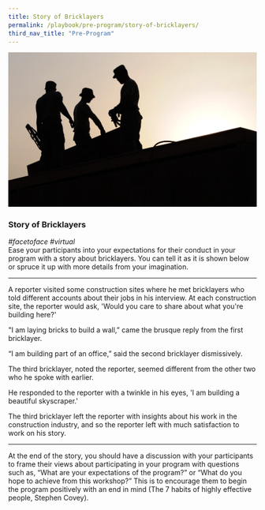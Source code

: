 ```yaml
---
title: Story of Bricklayers
permalink: /playbook/pre-program/story-of-bricklayers/
third_nav_title: "Pre-Program"
---
```


![Construction](/images/Construction.jpg)
### Story of Bricklayers
*#facetoface #virtual*<br>
Ease your participants into your expectations for their conduct in your program with a story about bricklayers. You can tell it as it is shown below or spruce it up with more details from your imagination.

---
A reporter visited some construction sites where he met bricklayers who told different accounts about their jobs in his interview. At each construction site, the reporter would ask, 'Would you care to share about what you're building here?'

"I am laying bricks to build a wall,” came the brusque reply from the first bricklayer.

“I am building part of an office,” said the second bricklayer dismissively.

The third bricklayer, noted the reporter, seemed different from the other two who he spoke with earlier.

He responded to the reporter with a twinkle in his eyes, 'I am building a beautiful skyscraper.'

The third bricklayer left the reporter with insights about his work in the construction industry, and so the reporter left with much satisfaction to work on his story.

---
At the end of the story, you should have a discussion with your participants to frame their views about participating in your program with questions such as, “What are your expectations of the program?” or “What do you hope to achieve from this workshop?” This is to encourage them to begin the program positively with an end in mind (The 7 habits of highly effective people, Stephen Covey).
